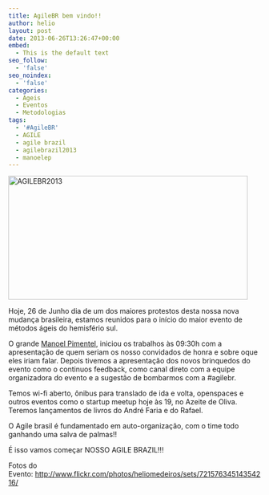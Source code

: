 ```yaml
---
title: AgileBR bem vindo!!
author: helio
layout: post
date: 2013-06-26T13:26:47+00:00
embed:
  - This is the default text
seo_follow:
  - 'false'
seo_noindex:
  - 'false'
categories:
  - Ageis
  - Eventos
  - Metodologias
tags:
  - '#AgileBR'
  - AGILE
  - agile brazil
  - agilebrazil2013
  - manoelep
---
```

[<img class="aligncenter size-full wp-image-736" alt="AGILEBR2013" src="/uploads/2013/06/AGILEBR2013.png" width="478" height="247" srcset="/uploads/2013/06/AGILEBR2013.png 478w, /uploads/2013/06/AGILEBR2013-300x155.png 300w" sizes="(max-width: 478px) 100vw, 478px" />][1]

Hoje, 26 de Junho dia de um dos maiores protestos desta nossa nova mudança brasileira, estamos reunidos para o início do maior evento de métodos ágeis do hemisfério sul.

O grande [Manoel Pimentel][2], iniciou os trabalhos às 09:30h com a apresentação de quem seriam os nosso convidados de honra e sobre oque eles iriam falar. Depois tivemos a apresentação dos novos brinquedos do evento como o continuos feedback, como canal direto com a equipe organizadora do evento e a sugestão de bombarmos com a #agilebr.

Temos wi-fi aberto, ônibus para translado de ida e volta, openspaces e outros eventos como o startup meetup hoje às 19, no Azeite de Oliva. Teremos lançamentos de livros do André Faria e do Rafael.

O Agile brasil é fundamentado em auto-organização, com o time todo ganhando uma salva de palmas!!

É isso vamos começar NOSSO AGILE BRAZIL!!!

Fotos do Evento: <a href="http://www.flickr.com/photos/heliomedeiros/sets/72157634514354216/" target="_blank">http://www.flickr.com/photos/heliomedeiros/sets/72157634514354216/</a>

 [1]: /uploads/2013/06/AGILEBR2013.png
 [2]: https://twitter.com/manoelp